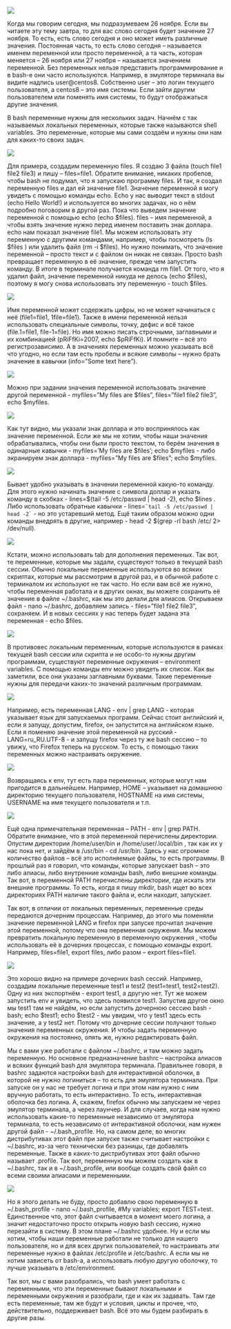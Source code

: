 ![](images/13/date.png)

Когда мы говорим сегодня, мы подразумеваем 26 ноября. Если вы читаете эту тему завтра, то для вас слово сегодня будет значение 27 ноября. То есть, есть слово сегодня и оно может иметь различные значения. Постоянная часть, то есть слово сегодня – называется именем переменной или просто переменной, а та часть, которая меняется – 26 ноября или 27 ноября – называется значением переменной. Без переменных нельзя представить программирование и в bash-е они часто используются. Например, в эмуляторе терминала вы видите надпись user@centos8. Собственно user – это логин текущего пользователя, а centos8 – это имя системы. Если зайти другим пользователем или поменять имя системы, то  будут отображаться другие значения.

В bash переменные нужны для нескольких задач. Начнём с так называемых локальных переменных, которые также называются shell variables. Это переменные, которые мы сами создаём и нужны они нам для каких-то своих задач.

![](images/13/files.png)

Для примера, создадим переменную files. Я создаю 3 файла (touch file1 file2 file3) и пишу – files=file1. Обратите внимание, никаких пробелов, чтобы bash не подумал, что я запускаю программу files. И так, я создал переменную files и дал ей значение file1. Значение переменной я могу увидеть с помощью команды echo. Echo у нас выводит текст в stdout (echo Hello World!) и используется во многих задачах, но о нём подробно поговорим в другой раз. Пока что выведем значение переменной c помощью echo (echo $files). files – имя переменной, а чтобы взять значение нужно перед именем поставить знак доллара. echo нам показал значение file1. Мы можем использовать эту переменную с другими командами, например, чтобы посмотреть (ls  $files ) или удалить файл (rm -i $files). Но нужно понимать, что  значение переменной – просто текст и с файлом он никак не связан. Просто bash превращает переменную в её значение, прежде чем запустить команду. В итоге в терминале получается команда rm file1. От того, что я удалил файл, значение переменной никуда не делось (echo $files), поэтому я могу снова использовать эту переменную - touch $files. 

![](images/13/vars.png)

Имя переменной может содержать цифры, но не может начинаться с неё (file1=file1, 1file=file1). Также в имени переменной нельзя использовать специальные символы, точку, дефис и всё такое (file.1=file1, file-1=file). Но имя можно писать строчными, заглавными и их комбинацией (pRiFfKi=2007, echo $pRiFfKi). И помните – всё это регистрозависимо. А в значениях переменных можно указывать всё что угодно, но если там есть пробелы и всякие символы – нужно брать значение в кавычки (info=”Some text here”).

![](images/13/myfiles.png)

Можно при задании значения переменной использовать значение другой переменной - myfiles=”My files are $files”, files=”file1 file2 file3”, echo $myfiles. 

![](images/13/escape.png)

Как тут видно, мы указали знак доллара и это воспринялось как значение переменной. Если же мы не хотим, чтобы наши значения обрабатывались, чтобы они были просто текстом, то берём значения в одинарные кавычки - myfiles=’My files are $files’; echo $myfiles - либо экранируем знак доллара - myfiles=”My files are \$files”; echo $myfiles. 

![](images/13/int.png)

Бывает удобно указывать в значении переменной какую-то команду. Для этого нужно начинать значение с символа доллар и указать команду в скобках - lines=$(tail -5 /etc/passwd | head -2), echo $lines . Либо использовать обратные кавычки - lines=`` `tail -5 /etc/passwd | head -2` `` - но это устаревший метод. Ещё таким образом можно одни команды внедрять в другие, например - head -2 $(grep -rl bash /etc/ 2> /dev/null). 

![](images/13/bashrc.png)

Кстати, можно использовать tab для дополнения переменных. Так вот, те переменные, которые мы задали, существуют только в текущей bash сессии. Обычно локальные переменные используются во всяких скриптах, которые мы рассмотрим в другой раз, и в обычной работе с терминалом их используют не так часто. Но если вам всё же нужно, чтобы переменная работала и в других окнах, вы можете сохранить её значение в файле ~/.bashrc, как мы это делали для алиасов. Открываем файл - nano ~/.bashrc, добавляем запись - files=”file1 file2 file3”, сохраняем.  И в новых сессиях у нас теперь будет задана эта переменная - echo $files. 

![](images/13/env.png)

В противовес локальным переменным, которые используются в рамках текущей bash сессии или скрипта и не особо-то нужны другим программам, существуют переменные окружения – environment variables. С помощью команды env можно увидеть их список. Как вы заметили, все они указаны заглавными буквами. Такие переменные нужны для передачи каких-то значений различным программам. 

![](images/13/lang.png)

Например, есть переменная LANG - env | grep LANG - которая указывает язык для запускаемых программ. Сейчас стоит английский и, если я запущу, допустим, firefox, он запустится на английском языке. Если я поменяю значение этой переменной на русский - LANG=ru_RU.UTF-8 - и запущу firefox через ту же bash сессию – то увижу, что Firefox теперь на русском. То есть, с помощью таких переменных можно настраивать окружение. 

![](images/13/home.png)

Возвращаясь к env, тут есть пара переменных, которые могут нам пригодится в дальнейшем. Например, HOME – указывает на домашнюю директорию текущего пользователя, HOSTNAME на имя системы, USERNAME на имя текущего пользователя и т.п.

![](images/13/usrbin.png)

Ещё одна примечательная переменная – PATH - env | grep PATH. Обратите внимание, что в этой переменной перечислены директории. Опустим директории /home/user/bin и /home/user/.local/bin , так как их у нас пока нет, и зайдём в /usr/bin - cd /usr/bin. Здесь у нас огромное количество файлов – всё это исполняемые файлы, то есть программы. В прошлый раз я говорил, что команды, которые запускает bash – это либо алиасы, либо внутренние команды bash, либо внешние команды. Так вот, в переменной PATH перечислены директории, где искать эти внешние программы. То есть, когда я пишу mkdir, bash ищет во всех директориях PATH наличие такого файла и, если находит, запускает. 

Так вот, в отличии от локальных переменных, переменные среды передаются дочерним процессам. Например, до этого мы поменяли значение переменной LANG и firefox при запуске прочитал значение этой переменной, потому что она переменная окружения. Мы можем превратить локальную переменную в переменную окружения , чтобы использовать её в дочерних процессах, с помощью команды export. Например, files=file1, export files, либо разом – export files=file1.

![](images/13/test.png)

Это хорошо видно на примере дочерних bash сессий. Например, создадим локальные переменные test1 и test2 (test1=test1, test2=test2). Одну из них экспортнём - export test1, а другую нет. Тут же можем запустить env и увидеть, что здесь появился test1. Запустив другое окно мы test1 там не найдём, но если запустить дочернюю сессию bash - bash; echo $test1; echo $test2 - мы увидим, что у test1 здесь есть значение, а у test2 нет. Потому что дочерние сессии получают только значения переменных окружения. И чтобы задать переменную окружения на постоянно, опять же, нужно редактировать файл.

Мы с вами уже работали с файлом ~/.bashrc, и там можно задать переменную.  Но основное предназначение bashrc – настройка алиасов и всяких функций bash для эмулятора терминала. Правильнее говоря, в bashrc задаются настройки bash для интерактивной оболочки, в которой не нужно логиниться – то есть для эмулятора терминала. При запуске он у нас не требует логина и при этом нам нужно с ним вручную работать, то есть интерактивно. То есть, интерактивная оболочка без логина. А, скажем, firefox обычно мы запускаем не через эмулятор терминала, а через лаунчер. И для случаев, когда нам нужно использовать какие-то переменные независимо от эмулятора терминала, то есть независимо от интерактивной оболочки, нам нужен другой файл - ~/.bash\_profile. Но, на самом деле, во многих дистрибутивах этот файл при запуске также считывает настройки с ~/.bashrc, из-за чего технически без разницы, где добавлять переменные. Также в каких-то дистрибутивах этот файл обычно называет .profile. Так вот, переменную мы можем создать как в ~/.bashrc, так и в ~/.bash_profile, или вообще создать свой файл со всеми своими алиасами и переменными.

![](images/13/bashprofile.png)

Но я этого делать не буду, просто добавлю свою переменную в ~/.bash\_profile - nano ~/.bash_profile, #My variables; export TEST=test. Единственное что, этот файл считывается в момент моего логина, а значит недостаточно просто открыть новую bash сессию, нужно перезайти в систему. В этом плане ~/.bashrc удобнее. Ну и если мы хотим, чтобы наши переменные работали не только для нашего пользователя, но и для всех других пользователей, то настраивать эти переменные нужно в файлах /etc/profile и /etc/bashrc. А если  мы не хотим зависеть от bash-а, а использовать любую другую оболочку, то лучше указывать в /etc/environment.  

Так вот, мы с вами разобрались, что bash умеет работать с переменными, что эти переменные бывают локальными и переменными окружения и разобрали, где и как их задавать. Там где есть переменные, там же будут и условия, циклы и прочее, что, действительно, поддерживает bash. Всё это мы будем разбирать в другие разы.
